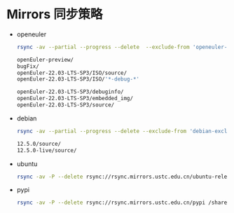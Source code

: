 # Mirrors 同步策略

- openeuler

  

  ```bash
  rsync -av --partial --progress --delete  --exclude-from 'openeuler-exclude.lst' rsync://root@repo.openeuler.openatom.cn/openeuler/*  /share/mirrorHub
  
  openEuler-preview/
  bugFix/
  openEuler-22.03-LTS-SP3/ISO/source/
  openEuler-22.03-LTS-SP3/ISO/'*-debug-*'
  
  openEuler-22.03-LTS-SP3/debuginfo/
  openEuler-22.03-LTS-SP3/embedded_img/
  openEuler-22.03-LTS-SP3/source/
  ```

- debian

  ```bash
  rsync -av --partial --progress --delete --exclude-from 'debian-exclude.lst' rsync://rsync.mirrors.ustc.edu.cn/debian-cd /share/mirrorHub/debian-cd
  
  12.5.0/source/
  12.5.0-live/source/
  ```


- ubuntu

  ```bash
  rsync -av -P --delete rsync://rsync.mirrors.ustc.edu.cn/ubuntu-releases/ /share/mirrorHub/ubuntu-releases/
  ```

  

- pypi

  ```bash
  rsync -av -P --delete rsync://rsync.mirrors.ustc.edu.cn/pypi /share/mirrorHub/pypi
  ```

  

